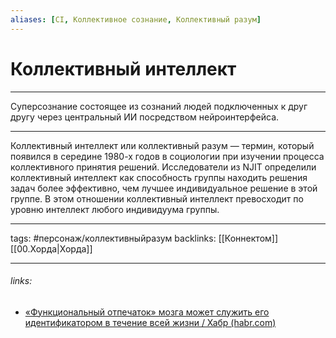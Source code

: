 ```yaml
---
aliases: [CI, Коллективное сознание, Коллективный разум]
---
```

# Коллективный интеллект
---
Суперсознание состоящее из сознаний людей подключенных к друг другу через центральный ИИ посредством нейроинтерфейса.

---
Коллективный интеллект или коллективный разум — термин, который появился в середине 1980-х годов в социологии при изучении процесса коллективного принятия решений. Исследователи из NJIT определили коллективный интеллект как способность группы находить решения задач более эффективно, чем лучшее индивидуальное решение в этой группе. В этом отношении коллективный интеллект превосходит по уровню интеллект любого индивидуума группы.

---
tags: #персонаж/коллективныйразум 
backlinks: [[Коннектом]] [[00.Хорда|Хорда]]

---
###### links:
- [«Функциональный отпечаток» мозга может служить его идентификатором в течение всей жизни / Хабр (habr.com)](https://habr.com/ru/post/422021/)